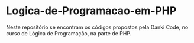 # Logica-de-Programacao-em-PHP

Neste repositório se encontram os códigos propostos pela Danki Code, no curso de Lógica de Programação, na parte de PHP.
